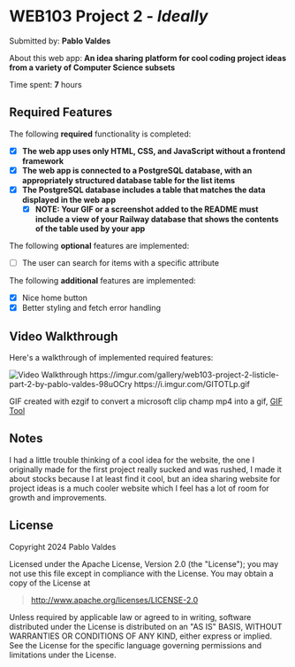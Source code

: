 # WEB103 Project 2 - *Ideally*

Submitted by: **Pablo Valdes**

About this web app: **An idea sharing platform for cool coding project ideas from a variety of Computer Science subsets**

Time spent: **7** hours

## Required Features

The following **required** functionality is completed:

<!-- Make sure to check off completed functionality below -->
- [x] **The web app uses only HTML, CSS, and JavaScript without a frontend framework**
- [x] **The web app is connected to a PostgreSQL database, with an appropriately structured database table for the list items**
- [x] **The PostgreSQL database includes a table that matches the data displayed in the web app**
  - [x] **NOTE: Your GIF or a screenshot added to the README must include a view of your Railway database that shows the contents of the table used by your app**

The following **optional** features are implemented:

- [ ] The user can search for items with a specific attribute

The following **additional** features are implemented:

- [x] Nice home button
- [x] Better styling and fetch error handling

## Video Walkthrough

Here's a walkthrough of implemented required features:

<img src='https://i.imgur.com/GITOTLp.gif' title='Video Walkthrough' width='' alt='Video Walkthrough' />
https://imgur.com/gallery/web103-project-2-listicle-part-2-by-pablo-valdes-98uOCry
https://i.imgur.com/GITOTLp.gif

GIF created with ezgif to convert a microsoft clip champ mp4 into a gif, [GIF Tool](https://ezgif.com/video-to-gif#:~:text=Convert%20your%20mp4,%20avi,%20WebM%20and%20other%20video%20files%20to)

## Notes

I had a little trouble thinking of a cool idea for the website, the one I originally made for the first project really sucked and was rushed, I made it about stocks because I at least find it cool, but an idea sharing website for project ideas is a much cooler website which I feel has a lot of room for growth and improvements.

## License

Copyright 2024 Pablo Valdes

Licensed under the Apache License, Version 2.0 (the "License"); you may not use this file except in compliance with the License. You may obtain a copy of the License at

> http://www.apache.org/licenses/LICENSE-2.0

Unless required by applicable law or agreed to in writing, software distributed under the License is distributed on an "AS IS" BASIS, WITHOUT WARRANTIES OR CONDITIONS OF ANY KIND, either express or implied. See the License for the specific language governing permissions and limitations under the License.
